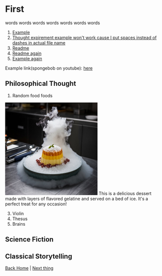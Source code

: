 # First

words words words words words words words

1. [Example](Example)
2. [Thought expirement example won't work cause I put spaces instead of dashes in actual file name](Thought-expirement-example)
3. [Readme](README.md)
4. [Readme again](README.md)
5. [Example again](Example)

Example link(spongebob on youtube): [here](https://youtu.be/e3fS1SOwLWU?si=zqapl_hB7tp6oMVL)

## Philosophical Thought

1. Random food foods


<img src="Molecular-gastronomy-creations.jpeg" alt="random-food.jpeg" style="width:300px;"/>
This is a delicious dessert made with layers of flavored gelatine and served on a bed of ice. It's a perfect treat for any occasion!


3. Violin
4. Thesus
5. Brains

## Science Fiction

## Classical Storytelling

[Back Home](/) | [Next thing](Cool-file)
